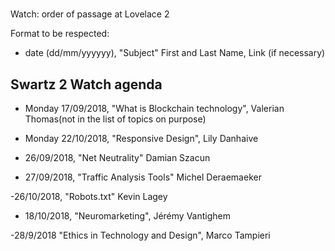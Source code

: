 #
 Watch: order of passage at Lovelace 2

Format to be respected:   
- date (dd/mm/yyyyyy), "Subject" First and Last Name, Link (if necessary)

## Swartz 2 Watch agenda

- Monday 17/09/2018, "What is Blockchain technology", Valerian Thomas(not in the list of topics on purpose)

- Monday 22/10/2018, "Responsive Design", Lily Danhaive

- 26/09/2018, "Net Neutrality" Damian Szacun
- 27/09/2018, "Traffic Analysis Tools" Michel Deraemaeker

-26/10/2018, "Robots.txt" Kevin Lagey

- 18/10/2018, "Neuromarketing", Jérémy Vantighem


-28/9/2018 "Ethics in Technology and Design", Marco Tampieri


